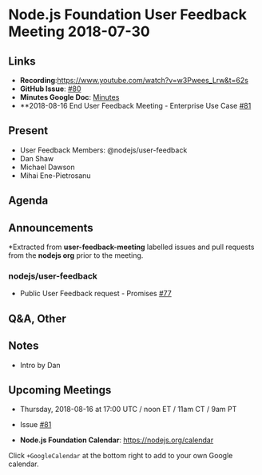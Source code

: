 # Node.js Foundation User Feedback Meeting 2018-07-30
## Links

* **Recording**:https://www.youtube.com/watch?v=w3Pwees_Lrw&t=62s
* **GitHub Issue**: [#80](https://github.com/nodejs/user-feedback/issues/80)
* **Minutes Google Doc**: [Minutes](https://docs.google.com/document/d/15uNtsP2apyU7Jza_tksp2UcXI7Ed06i90YdjVNG6xDw)
* **2018-08-16 End User Feedback Meeting - Enterprise Use Case [#81](https://github.com/nodejs/user-feedback/issues/81)
 
## Present

* User Feedback Members: @nodejs/user-feedback
* Dan Shaw
* Michael Dawson
* Mihai Ene-Pietrosanu




## Agenda

## Announcements

*Extracted from **user-feedback-meeting** labelled issues and pull requests from the **nodejs org** prior to the meeting.

### nodejs/user-feedback

* Public User Feedback request - Promises [#77](https://github.com/nodejs/user-feedback/issues/77)



## Q&A, Other
## Notes
* Intro by Dan

## Upcoming Meetings
* Thursday, 2018-08-16 at 17:00 UTC / noon ET / 11am CT / 9am PT 
* Issue [#81](https://github.com/nodejs/user-feedback/issues/81)



* **Node.js Foundation Calendar**: https://nodejs.org/calendar

Click `+GoogleCalendar` at the bottom right to add to your own Google calendar.



